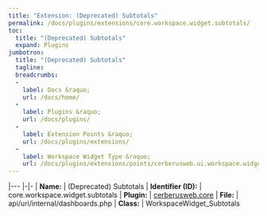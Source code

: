 ```yaml
---
title: "Extension: (Deprecated) Subtotals"
permalink: /docs/plugins/extensions/core.workspace.widget.subtotals/
toc:
  title: "(Deprecated) Subtotals"
  expand: Plugins
jumbotron:
  title: "(Deprecated) Subtotals"
  tagline: 
  breadcrumbs:
  -
    label: Docs &raquo;
    url: /docs/home/
  -
    label: Plugins &raquo;
    url: /docs/plugins/
  -
    label: Extension Points &raquo;
    url: /docs/plugins/extensions/
  -
    label: Workspace Widget Type &raquo;
    url: /docs/plugins/extensions/points/cerberusweb.ui.workspace.widget
---
```


|---
|-|-
| **Name:** | (Deprecated) Subtotals
| **Identifier (ID):** | core.workspace.widget.subtotals
| **Plugin:** | [cerberusweb.core](/docs/plugins/cerberusweb.core/)
| **File:** | api/uri/internal/dashboards.php
| **Class:** | WorkspaceWidget_Subtotals

